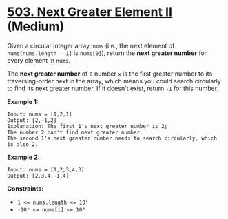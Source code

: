 # [503. Next Greater Element II][link] (Medium)

[link]: https://leetcode.com/problems/next-greater-element-ii/

Given a circular integer array `nums` (i.e., the next element of `nums[nums.length - 1]` is
`nums[0]`), return the **next greater number** for every element in `nums`.

The **next greater number** of a number `x` is the first greater number to its traversing-order next
in the array, which means you could search circularly to find its next greater number. If it doesn't
exist, return `-1` for this number.

**Example 1:**

```
Input: nums = [1,2,1]
Output: [2,-1,2]
Explanation: The first 1's next greater number is 2;
The number 2 can't find next greater number.
The second 1's next greater number needs to search circularly, which is also 2.
```

**Example 2:**

```
Input: nums = [1,2,3,4,3]
Output: [2,3,4,-1,4]
```

**Constraints:**

- `1 <= nums.length <= 10⁴`
- `-10⁹ <= nums[i] <= 10⁹`
